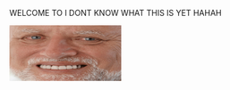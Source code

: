 WELCOME TO I DONT KNOW WHAT THIS IS YET HAHAH   

<img src="a1917914678_10.jpg" alt="Alt text" title="Title" width="200" height="100" />